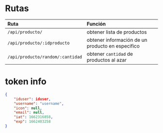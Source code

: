 # Rutas

| Ruta | Función |
| :---         |     :---      |
| ```/api/producto/``` | obtener lista de productos  |
| ```/api/producto/:idproducto```  | obtener información de un producto en especifico  |
| ```/api/producto/random/:cantidad```  | obtener ```cantidad``` de productos al azar  |


# token info
```json
{
    "iduser": iduser,
    "username": "username",
    "icon": null,
    "email": null,
    "iat": 1662316858,
    "exp": 1662403258
}
```